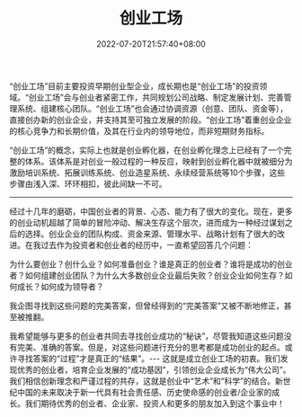﻿---
weight: 
title: "创业工场"
description: "“创业工场”目前主要投资早期创业型企业，成长期也是“创业工场”的投资领域"
date: 2022-07-20T21:57:40+08:00
lastmod: 2022-07-20T16:45:40+08:00
draft: false
authors: ["MineW"]
featuredImage: "chuangyegongchang.jpg"
link: "https://www.ventureslab.com/"
tags: ["投资机构","创业工场"]
categories: ["navigation"]
navigation: ["投资机构"]
lightgallery: true
toc: true
pinned: false
recommend: false
recommend1: false
---
“创业工场”目前主要投资早期创业型企业，成长期也是“创业工场”的投资领域。“创业工场”会与创业者紧密工作，共同规划公司战略、制定发展计划、完善管理系统、组建核心团队。“创业工场”也会通过协调资源（创意、团队、资金等），直接创办新的创业企业，并支持其至可独立发展的阶段。“创业工场”着重创业企业的核心竞争力和长期价值，及其在行业内的领导地位，而非短期财务指标。

“创业工场”的概念，实际上也就是创业孵化器，在创业孵化理念上已经有了一个完整的体系。该体系是对创业一般过程的一种反应，映射到创业孵化器中就被细分为激励培训系统、拓展训练系统、创业造星系统、永续经营系统等10个步骤，这些步骤由浅入深、环环相扣，彼此间缺一不可。

---

经过十几年的磨砺，中国创业者的背景、心态、能力有了很大的变化。现在，更多的创业动机超越了简单的冒险冲动、解决生存这个层次，进而成为一种经过谋划之后的选择。创业企业的团队构成、资金来源、管理水平、战略计划有了很大的改进。在我过去作为投资者和创业者的经历中，一直希望回答几个问题：

为什么要创业？创什么业？如何准备创业？谁是真正的创业者？谁将是成功的创业者？如何组建创业团队？为什么大多数创业企业最后失败？创业企业如何生存？如何成长？如何成为领导者？

我企图寻找到这些问题的完美答案，但曾经得到的“完美答案”又被不断地修正，甚至被推翻。

我希望能够与更多的创业者共同去寻找创业成功的“秘诀”，尽管我知道这些问题没有完美、准确的答案。但是，对这些问题进行充分的思考都是成功创业的起点。或许寻找答案的“过程”才是真正的“结果”。--- 这就是成立创业工场的初衷。我们发现优秀的创业者，培育企业发展的“成功基因”，引领创业企业成长为“伟大公司”。我们相信创新理念和严谨过程的共存，这就是创业中“艺术”和“科学”的结合。新世纪中国的未来取决于新一代具有社会责任感、历史使命感的创业者/企业家的成长。我们期待优秀的创业者、企业家、投资人和更多的朋友加入到这个事业中！ 